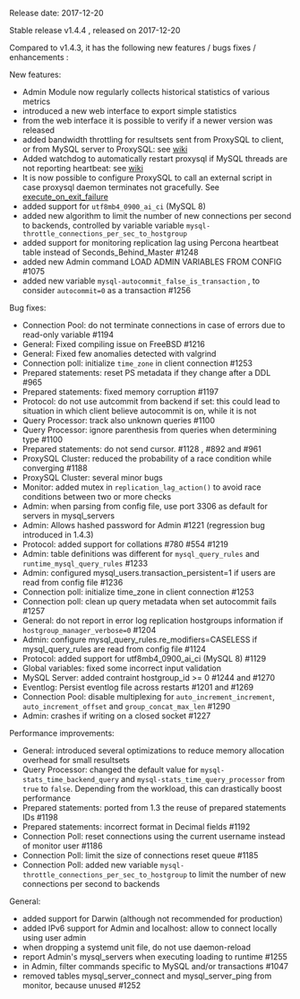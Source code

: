 Release date: 2017-12-20

Stable release v1.4.4 , released on 2017-12-20

Compared to v1.4.3, it has the following new features / bugs fixes / enhancements :

New features:
* Admin Module now regularly collects historical statistics of various metrics
* introduced a new web interface to export simple statistics
* from the web interface it is possible to verify if a newer version was released
* added bandwidth throttling for resultsets sent from ProxySQL to client, or from MySQL server to ProxySQL: see [wiki](https://github.com/sysown/proxysql/wiki/Bandwidth-throttling)
* Added watchdog to automatically restart proxysql if MySQL threads are not reporting heartbeat: see [wiki](https://github.com/sysown/proxysql/wiki/Watchdog)
* It is now possible to configure ProxySQL to call an external script in case proxysql daemon terminates not gracefully. See [execute_on_exit_failure](https://github.com/sysown/proxysql/wiki/Configuration-file#general-variables)
* added support for `utf8mb4_0900_ai_ci` (MySQL 8)
* added new algorithm to limit the number of new connections per second to backends, controlled by variable variable `mysql-throttle_connections_per_sec_to_hostgroup`
* added support for monitoring replication lag using Percona heartbeat table instead of Seconds_Behind_Master #1248
* added new Admin command LOAD ADMIN VARIABLES FROM CONFIG #1075
* added new variable `mysql-autocommit_false_is_transaction` , to consider `autocommit=0` as a transaction #1256

Bug fixes:
* Connection Pool: do not terminate connections in case of errors due to read-only variable #1194
* General: Fixed compiling issue on FreeBSD #1216
* General: Fixed few anomalies detected with valgrind
* Connection poll: initialize `time_zone` in client connection #1253 
* Prepared statements: reset PS metadata if they change after a DDL #965
* Prepared statements: fixed memory corruption #1197
* Protocol: do not use autcommit from backend if set: this could lead to situation in which client believe autocommit is on, while it is not
* Query Processor: track also unknown queries #1100
* Query Processor: ignore parenthesis from queries when determining type #1100
* Prepared statements: do not send cursor. #1128 , #892 and #961
* ProxySQL Cluster: reduced the probability of a race condition while converging #1188
* ProxySQL Cluster: several minor bugs
* Monitor: added mutex in `replication_lag_action()` to avoid race conditions between two or more checks
* Admin: when parsing from config file, use port 3306 as default for servers in mysql_servers
* Admin: Allows hashed password for Admin #1221 (regression bug introduced in 1.4.3)
* Protocol: added support for collations #780 #554 #1219
* Admin: table definitions was different for `mysql_query_rules` and `runtime_mysql_query_rules` #1233
* Admin: configured mysql_users.transaction_persistent=1 if users are read from config file #1236
* Connection poll: initialize time_zone in client connection #1253 
* Connection poll: clean up query metadata when set autocommit fails #1257 
* General: do not report in error log replication hostgroups information if `hostgroup_manager_verbose=0` #1204
* Admin: configure mysql_query_rules.re_modifiers=CASELESS if mysql_query_rules are read from config file #1124
* Protocol: added support for utf8mb4_0900_ai_ci (MySQL 8) #1129
* Global variables: fixed some incorrect input validation
* MySQL Server: added contraint hostgroup_id >= 0 #1244 and #1270
* Eventlog: Persist eventlog file across restarts #1201 and #1269
* Connection Pool: disable multiplexing for `auto_increment_increment`, `auto_increment_offset` and `group_concat_max_len` #1290
* Admin: crashes if writing on a closed socket #1227

Performance improvements:
* General: introduced several optimizations to reduce memory allocation overhead for small resultsets
* Query Processor: changed the default value for `mysql-stats_time_backend_query` and `mysql-stats_time_query_processor` from `true` to `false`. Depending from the workload, this can drastically boost performance
* Prepared statements: ported from 1.3 the reuse of prepared statements IDs #1198
* Prepared statements: incorrect format in Decimal fields #1192
* Connection Poll: reset connections using the current username instead of monitor user #1186
* Connection Poll: limit the size of connections reset queue #1185
* Connection Poll: added new variable `mysql-throttle_connections_per_sec_to_hostgroup` to limit the number of new connections per second to backends

General:
* added support for Darwin (although not recommended for production)
* added IPv6 support for Admin and localhost: allow to connect locally using user admin
* when dropping a systemd unit file, do not use daemon-reload
* report Admin's mysql_servers when executing loading to runtime #1255
* in Admin, filter commands specific to MySQL and/or transactions #1047
* removed tables mysql_server_connect and mysql_server_ping from monitor, because unused #1252
